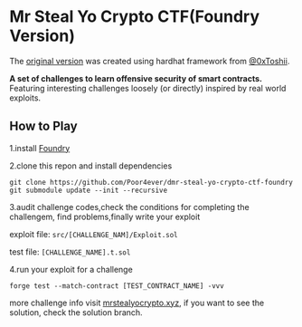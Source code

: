 # Mr Steal Yo Crypto CTF(Foundry Version)

The [original version](https://github.com/0xToshii/mr-steal-yo-crypto-ctf/tree/implement) was created using hardhat framework from [@0xToshii](https://twitter.com/0xToshii).

**A set of challenges to learn offensive security of smart contracts.** Featuring interesting challenges loosely (or directly) inspired by real world exploits.

## How to Play

1.install [Foundry](https://github.com/foundry-rs/foundry)

2.clone this repon and install dependencies

```
git clone https://github.com/Poor4ever/dmr-steal-yo-crypto-ctf-foundry
git submodule update --init --recursive
```

3.audit challenge codes,check the conditions for completing the challengem, find problems,finally write your exploit

exploit file: `src/[CHALLENGE_NAM]/Exploit.sol`

test file: `[CHALLENGE_NAME].t.sol` 

4.run your exploit for a challenge

```
forge test --match-contract [TEST_CONTRACT_NAME] -vvv
```

more challenge info visit [mrstealyocrypto.xyz](https://mrstealyocrypto.xyz/), if you want to see the solution, check the solution branch.
